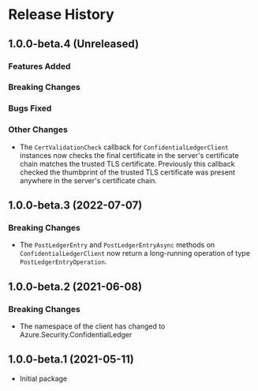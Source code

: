 # Release History

## 1.0.0-beta.4 (Unreleased)

### Features Added

### Breaking Changes

### Bugs Fixed

### Other Changes

- The `CertValidationCheck` callback for `ConfidentialLedgerClient` instances now checks the final certificate in the server's certificate chain matches the trusted TLS certificate. Previously this callback checked the thumbprint of the trusted TLS certificate was present anywhere in the server's certificate chain.

## 1.0.0-beta.3 (2022-07-07)

### Breaking Changes

- The `PostLedgerEntry` and `PostLedgerEntryAsync` methods on `ConfidentialLedgerClient` now return a long-running operation of type `PostLedgerEntryOperation`.

## 1.0.0-beta.2 (2021-06-08)

### Breaking Changes

- The namespace of the client has changed to Azure.Security.ConfidentialLedger

## 1.0.0-beta.1 (2021-05-11)
- Initial package
